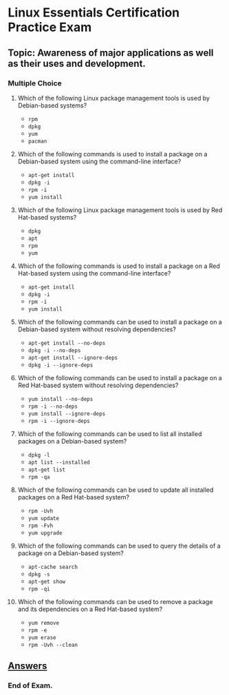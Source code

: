 <link rel="stylesheet" type="text/css" href="../../../style.css">

# Linux Essentials Certification Practice Exam

## Topic: Awareness of major applications as well as their uses and development.

### Multiple Choice

1. Which of the following Linux package management tools is used by Debian-based systems?
    - ```rpm```
    - ```dpkg```
    - ```yum```
    - ```pacman```

2. Which of the following commands is used to install a package on a Debian-based system using the command-line interface?
    - ```apt-get install```
    - ```dpkg -i```
    - ```rpm -i```
    - ```yum install```

3. Which of the following Linux package management tools is used by Red Hat-based systems?
    - ```dpkg```
    - ```apt```
    - ```rpm```
    - ```yum```

4. Which of the following commands is used to install a package on a Red Hat-based system using the command-line interface?
    - ```apt-get install```
    - ```dpkg -i```
    - ```rpm -i```
    - ```yum install```

5. Which of the following commands can be used to install a package on a Debian-based system without resolving dependencies?
    - ```apt-get install --no-deps```
    - ```dpkg -i --no-deps```
    - ```apt-get install --ignore-deps```
    - ```dpkg -i --ignore-deps```


6. Which of the following commands can be used to install a package on a Red Hat-based system without resolving dependencies?
    - ```yum install --no-deps```
    - ```rpm -i --no-deps```
    - ```yum install --ignore-deps```
    - ```rpm -i --ignore-deps```

7. Which of the following commands can be used to list all installed packages on a Debian-based system?
    - ```dpkg -l```
    - ```apt list --installed```
    - ```apt-get list```
    - ```rpm -qa```

8. Which of the following commands can be used to update all installed packages on a Red Hat-based system?
    - ```rpm -Uvh```
    - ```yum update```
    - ```rpm -Fvh```
    - ```yum upgrade```


9. Which of the following commands can be used to query the details of a package on a Debian-based system?
    - ```apt-cache search```
    - ```dpkg -s```
    - ```apt-get show```
    - ```rpm -qi```

10. Which of the following commands can be used to remove a package and its dependencies on a Red Hat-based system?
    - ```yum remove```
    - ```rpm -e```
    - ```yum erase```
    - ```rpm -Uvh --clean```


## [Answers](exam3-a.md)

### End of Exam.



